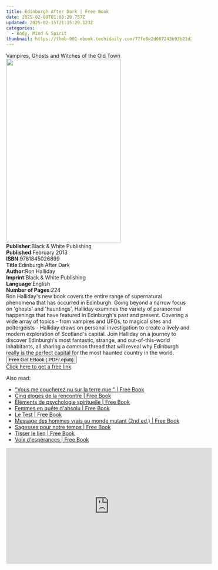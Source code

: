 ```yaml
---
title: Edinburgh After Dark | Free Book
date: 2025-02-09T01:03:20.757Z
updated: 2025-02-15T21:15:29.123Z
categories:
  - Body, Mind & Spirit
thumbnail: https://thmb-001-ebook.techidaily.com/77fe8e2d667243b93b21d296bb0bc52ad9aa77ed155523a93443c7a7c5cddb85.jpg
---
```

<main id="book-container">
  <div class="flex flex-col">
    <div class="book-brief flex-1 py-6 px-4 sm:p-6 md:py-10 md:px-8">
      <!-- brief-->
      <div class="book-brief-main">
        Vampires, Ghosts and Witches of the Old Town
      </div>
    </div>
    <div
      class="book-meta-info flex-1 grid gap-4 col-start-1 col-end-3 row-start-1 sm:mb-6 sm:grid-cols-4 lg:gap-6 lg:col-start-2 lg:row-end-6 lg:row-span-6 lg:mb-0"
    >
      <div
        class="book-meta-info-left place-content-center mt-4 p-4 text-sm leading-6 col-start-2 col-span-2 dark:text-slate-400"
      >
        <img
          class="w-full h-500 object-cover rounded-lg sm:h-255 sm:col-span-2 lg:col-span-full"
          src="https://img-001-ebook.techidaily.com/df0c28ddf513ae534b119503bb95cf3919b3f3864fc9d779b9e2e16fefddb567.jpg"
          alt=""
          width="312"
          height="500"
        />
      </div>
      <div
        class="book-meta-info-right mt-2 col-start-1 row-start-2 col-span-3 self-center"
      >
        <!-- meta data  -->
        <div class="flex flex-col px-4 md:px-8">
          <div class="flex-1">
            <strong>Publisher</strong>:<span class="px-2"
              >Black &amp; White Publishing</span
            >
          </div>
          <div class="flex-1">
            <strong>Published</strong>:<span class="px-2">February 2013</span>
          </div>
          <div class="flex-1">
            <strong>ISBN</strong>:<span class="px-2">9781845026899</span>
          </div>
          <div class="flex-1">
            <strong>Title</strong>:<span class="px-2"
              >Edinburgh After Dark</span
            >
          </div>
          <div class="flex-1">
            <strong>Author</strong>:<span class="px-2">Ron Halliday</span>
          </div>
          <div class="flex-1">
            <strong>Imprint</strong>:<span class="px-2"
              >Black &amp; White Publishing</span
            >
          </div>
          <div class="flex-1">
            <strong>Language</strong>:<span class="px-2">English</span>
          </div>
          <div class="flex-1">
            <strong>Number of Pages</strong>:<span class="px-2">224</span>
          </div>
        </div>
      </div>
    </div>
    <div class="book-description flex-1 py-6 px-4 sm:p-6 md:py-10 md:px-8">
      <div class="book-description-main">
        <div accordion-content="" id="description">
          Ron Halliday's new book covers the entire range of supernatural
          phenomena that has occurred in Edinburgh. Going beyond a narrow focus
          on 'ghosts' and 'hauntings', Halliday examines the variety of
          paranormal happenings that have featured in Edinburgh's past and
          present. Covering a wide array of topics - from vampires and UFOs, to
          magical sites and poltergeists - Halliday draws on personal
          investigation to create a lively and modern exploration of Scotland's
          capital. Join Halliday on a journey to discover Edinburgh's most
          fantastic, strange, and out-of-this-world inhabitants, all sharing a
          common thread that will reveal why Edinburgh really is the perfect
          capital for the most haunted country in the world.
        </div>
      </div>
    </div>
    <div class="book-excerpts flex-1 py-6 px-4 sm:p-6 md:py-10 md:px-8"></div>
    <div
      class="book-about-author flex-1 py-6 px-4 sm:p-6 md:py-10 md:px-8"
    ></div>
    <div class="book-free-get flex-1 py-6 px-4 sm:p-6 md:py-10 md:px-8">
      <button
        id="btn-free-get"
        class="bg-blue-500 hover:bg-blue-700 text-white font-bold py-2 px-4 rounded"
      >
        Free Get EBook (.PDF/.epub)
      </button>
      <div id="countdown-display" class="px-2 text-lg mt-2"></div>
      <a
        id="free-link"
        class="hidden bg-blue-500 hover:bg-blue-700 text-white font-bold py-2 px-4 rounded"
        href="https://www.ebooks.com/en-us/book/96411749/edinburgh-after-dark/ron-halliday/"
        target="_blank"
        >Click here to get a free link</a
      >
    </div>
    <script>
      let countdownTime = 0;
      let countdownInterval = null;
      document
        .getElementById('btn-free-get')
        .addEventListener('click', startCountdown);
      function startCountdown() {
        countdownTime = new Date().getTime() + 60000 * 3;
        countdownInterval = setInterval(updateCountdown, 1000);
        document.getElementById('btn-free-get').disabled = true;
        document
          .getElementById('btn-free-get')
          .classList.add('bg-gray-500', 'cursor-not-allowed');
      }
      function updateCountdown() {
        let currentTime = new Date().getTime();
        let timeLeft = countdownTime - currentTime;
        let secondsLeft = Math.floor(timeLeft / 1000);
        document.getElementById('countdown-display').innerHTML =
          `Remaining time: ${secondsLeft} seconds.`;
        if (secondsLeft <= 0) {
          clearInterval(countdownInterval);
          document.getElementById('btn-free-get').classList.add('hidden');
          document.getElementById('free-link').classList.remove('hidden');
          document.getElementById('countdown-display').innerHTML = '';
        }
      }
    </script>
  </div>
</main>

<ins class="adsbygoogle"
      style="display:block"
      data-ad-client="ca-pub-7571918770474297"
      data-ad-slot="8358498916"
      data-ad-format="auto"
      data-full-width-responsive="true"></ins>
    

<span class="atpl-alsoreadstyle">Also read:</span>
<div><ul>
<li><a href="https://novels-ebooks.techidaily.com/210348300-9782226382368-vous-me-coucherez-nu-sur-la-terre-nue/"><u> "Vous me coucherez nu sur la terre nue " | Free Book</u></a></li>
<li><a href="https://novels-ebooks.techidaily.com/210348599-9782226375018-cinq-eloges-de-la-rencontre/"><u>Cinq éloges de la rencontre | Free Book</u></a></li>
<li><a href="https://novels-ebooks.techidaily.com/210348674-9782226335661-elements-de-psychologie-spirituelle/"><u>Éléments de psychologie spirituelle | Free Book</u></a></li>
<li><a href="https://novels-ebooks.techidaily.com/210348014-9782226389237-femmes-en-quete-dabsolu/"><u>Femmes en quête d'absolu | Free Book</u></a></li>
<li><a href="https://novels-ebooks.techidaily.com/210348175-9782226386427-le-test/"><u>Le Test | Free Book</u></a></li>
<li><a href="https://novels-ebooks.techidaily.com/210348215-9782226386526-message-des-hommes-vrais-au-monde-mutant-2nd-ed/"><u>Message des hommes vrais au monde mutant (2nd ed.) | Free Book</u></a></li>
<li><a href="https://novels-ebooks.techidaily.com/210348063-9782226389930-sagesses-pour-notre-temps/"><u>Sagesses pour notre temps | Free Book</u></a></li>
<li><a href="https://novels-ebooks.techidaily.com/210348072-9782226390578-tisser-le-lien/"><u>Tisser le lien | Free Book</u></a></li>
<li><a href="https://novels-ebooks.techidaily.com/210348106-9782226390110-voix-desperances/"><u>Voix d'espérances | Free Book</u></a></li>
</ul></div>

<!-- affiliate ads begin -->
<iframe width="560" height="315" src="https://www.youtube.com/embed/KdpTAZ9zonQ?si=5Nd5SPW1axA7GPuB" title="YouTube video player" frameborder="0" allow="accelerometer; autoplay; clipboard-write; encrypted-media; gyroscope; picture-in-picture; web-share" referrerpolicy="strict-origin-when-cross-origin" allowfullscreen></iframe>
<!-- affiliate ads end -->

